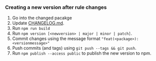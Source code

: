 ### Creating a new version after rule changes

1. Go into the changed pacakge
2. Update [CHANGELOG.md](CHANGELOG.md).
3. Run `npm run build`
4. Run `npm version [<newversion> | major | minor | patch]`.
5. Commit changes using the message format `"feat(<package>): <versionmessage>"`
6. Push commits (and tags) using `git push --tags && git push`.
7. Run `npm publish --access public` to publish the new version to npm.
